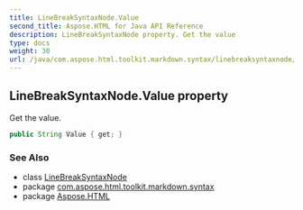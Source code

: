 ```yaml
---
title: LineBreakSyntaxNode.Value
second_title: Aspose.HTML for Java API Reference
description: LineBreakSyntaxNode property. Get the value
type: docs
weight: 30
url: /java/com.aspose.html.toolkit.markdown.syntax/linebreaksyntaxnode/value/
---
```

## LineBreakSyntaxNode.Value property

Get the value.

```java
public String Value { get; }
```

### See Also

* class [LineBreakSyntaxNode](../)
* package [com.aspose.html.toolkit.markdown.syntax](../../linebreaksyntaxnode/)
* package [Aspose.HTML](../../../)
